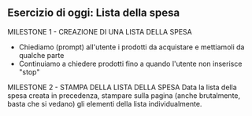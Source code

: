 ## Esercizio di oggi: Lista della spesa


MILESTONE 1 - CREAZIONE DI UNA LISTA DELLA SPESA
- Chiediamo (prompt) all'utente i prodotti da acquistare e mettiamoli da qualche parte
- Continuiamo a chiedere prodotti fino a quando l'utente non inserisce "stop"


MILESTONE 2 - STAMPA DELLA LISTA DELLA SPESA
Data la lista della spesa creata in precedenza, stampare sulla pagina (anche brutalmente, basta che si vedano) gli elementi della lista individualmente.